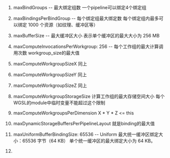 1. maxBindGroups -- 最大绑定组数
一个pipeline可以绑定4个绑定组

2. maxBindingsPerBindGroup -- 每个绑定组最大绑定数
每个绑定组内最多可以绑定 1000 个资源（如纹理、缓冲区等）

3. maxBufferSize -- 最大缓冲区大小
表示单个缓冲区的最大大小为 256 MB

4. maxComputeInvocationsPerWorkgroup: 256 -- 每个工作组的最大计算调用次数
workgroup_size的最大值

5. maxComputeWorkgroupSizeX
同上
6. maxComputeWorkgroupSizeY
同上
7. maxComputeWorkgroupSizeZ
同上

8. maxComputeWorkgroupStorageSize
计算工作组的最大存储空间大小 每个WGSL的module中临时变量不能超过这个限制

9. maxComputeWorkgroupsPerDimension 
X * Y * Z <= this

10. maxDynamicStorageBuffersPerPipelineLayout
就是binding的最大值

11. maxUniformBufferBindingSize: 65536 -- Uniform
最大统一缓冲区绑定大小：65536 字节（64 KB）
单个统一缓冲区的最大绑定大小为 64 KB。

12. 